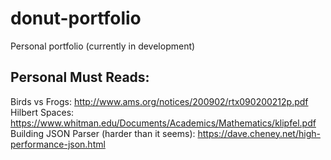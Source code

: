 # donut-portfolio
Personal portfolio (currently in development)

## Personal Must Reads:
Birds vs Frogs: http://www.ams.org/notices/200902/rtx090200212p.pdf
Hilbert Spaces: https://www.whitman.edu/Documents/Academics/Mathematics/klipfel.pdf
Building JSON Parser (harder than it seems): https://dave.cheney.net/high-performance-json.html

